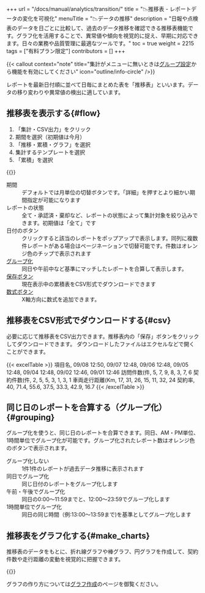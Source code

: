 +++
url = "/docs/manual/analytics/transition/"
title = "📉推移表 - レポートデータの変化を可視化"
menuTitle = "📉データの推移"
description = "日報や点検表のデータを日ごとに比較して、過去のデータ推移を確認できる推移表機能です。グラフ化を活用することで、異常値や傾向を視覚的に捉え、早期に対応できます。日々の業務や品質管理に最適なツールです。"
toc = true
weight = 2215
tags = ["有料プラン限定"]
contributors = []
+++

{{< callout context="note" title="集計がメニューに無いときは[グループ設定](/docs/manual/initial-setting/setting-group/#optionalFunction)から機能を有効にしてください" icon="outline/info-circle" />}}

レポートを最新日付順に並べて日毎にまとめた表を「推移表」といいます。データの移り変わりや異常値の検出に適しています。

## 推移表を表示する{#flow}

1. 「集計・CSV出力」をクリック
2. 期間を選択（初期値は今月）
3. 「推移・累積・グラフ」を選択
4. 集計するテンプレートを選択
5. 「累積」を選択

{{<iTablet filename="img/flow" msg="推移表はデータの流れや異常な値を見つけるのに適しています" alice="pc">}}

<dl class="basic">
<dt>期間</dt>
<dd>デフォルトでは月単位の切替ボタンです。「詳細」を押すとより細かい期間指定が可能になります</dd>
<dt>レポートの状態</dt>
<dd>全て・承認済・棄却など、レポートの状態によって集計対象を絞り込みできます。初期値は「全て」です</dd>
<dt>日付のボタン</dt>
<dd>クリックすると該当のレポートをポップアップで表示します。同列に複数件レポートがある場合はページネーションで切替可能です。件数はオレンジ色のチップで表示されます</dd>
<dt><a href="#grouping">グループ化</a></dt>
<dd>同日や午前中など基準にマッチしたレポートを合算して表示します。</dd>
<dt><a href="#csv">保存ボタン</a></dt>
<dd>現在表示中の累積表をCSV形式でダウンロードできます</dd>
<dt><a href="#formula">数式ボタン</a></dt>
<dd>X軸方向に数式を追加できます。</dd>

</dl>

## 推移表をCSV形式でダウンロードする{#csv}

必要に応じて推移表をCSV出力できます。推移表内の「保存」ボタンをクリックしてダウンロードできます。
ダウンロードしたファイルはエクセルなどで開くことができます。

{{< excelTable >}}
項目名, 09/08 12:50, 09/07 12:48, 09/06 12:48, 09/05 12:48, 09/04 12:48, 09/02 12:46, 09/01 12:46
訪問件数(件, 5, 7, 9, 8, 3, 7, 6
契約件数(件, 2, 5, 5, 3, 1, 3, 1
車両走行距離(Km, 17, 31, 26, 15, 11, 32, 24
契約率, 40, 71.4, 55.6, 37.5, 33.3, 42.9, 16.7
{{< /excelTable >}}

## 同じ日のレポートを合算する（グループ化）{#grouping}

グループ化を使うと、同じ日のレポートを合算できます。同日、AM・PM単位、1時間単位でグループ化が可能です。グループ化されたレポート数はオレンジ色のボタンで表示されます。

<dl class="basic">
  <dt>グループ化しない</dt>
  <dd>1件1件のレポートが過去データ推移に表示されます</dd>
  <dt>同日でグループ化</dt>
  <dd>同じ日付のレポートをグループ化します</dd>
  <dt>午前・午後でグループ化</dt>
  <dd>同日の0:00〜11:59までと、12:00〜23:59でグループ化します</dd>
  <dt>1時間単位でグループ化</dt>
  <dd>同日の同じ時間（例:13:00〜13:59まで)を基準としてグループ化します</dd>
</dl>

## 推移表をグラフ化する{#make_charts}

推移表のデータをもとに、折れ線グラフや棒グラフ、円グラフを作成して、契約件数や走行距離の変動を視覚的に把握できます。

{{<iTablet filename="img/linecharts" msg="グラフ化すれば契約率が上昇傾向だとすぐわかるね" alice="ok">}}

グラフの作り方については[グラフ作成](/docs/manual/analytics/chart/)のページを御覧ください。
